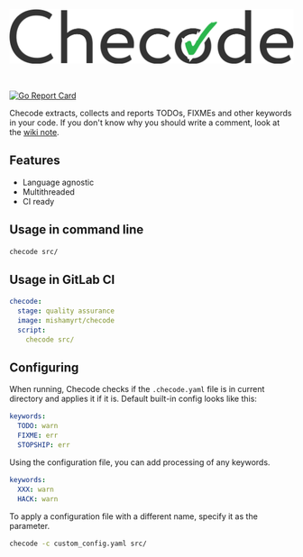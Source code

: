 <p align="center">
    <img src="https://raw.githubusercontent.com/mishamyrt/checode/master/assets/logo@2x.png" width="538px">
<p><br>

[![Go Report Card](https://goreportcard.com/badge/github.com/mishamyrt/checode)][goreportcard]

Checode extracts, collects and reports TODOs, FIXMEs and other keywords in your code. If you don't know why you should write a comment, look at the [wiki note](https://github.com/mishamyrt/checode/wiki/Maybe-you-don't-really-want-TODO).

## Features

* Language agnostic
* Multithreaded
* CI ready

## Usage in command line

```sh
checode src/
```

## Usage in GitLab CI

```yaml
checode:
  stage: quality assurance
  image: mishamyrt/checode
  script:
    checode src/
```

## Configuring

When running, Checode checks if the `.checode.yaml` file is in current directory and applies it if it is. Default built-in config looks like this:

```yaml
keywords:
  TODO: warn
  FIXME: err
  STOPSHIP: err
```

Using the configuration file, you can add processing of any keywords.

```yaml
keywords:
  XXX: warn
  HACK: warn
```

To apply a configuration file with a different name, specify it as the parameter.

```sh
checode -c custom_config.yaml src/
```

[goreportcard]: https://goreportcard.com/report/github.com/mishamyrt/checode

